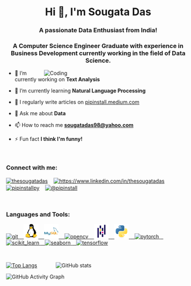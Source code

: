 
<h1 align="center">Hi 👋, I'm Sougata Das</h1>
<h3 align="center">A passionate Data Enthusiast from India!</h3>

<h3 align="center">A Computer Science Engineer Graduate with experience in Business Development currently working in the field of Data Science.</h3>


<img align="right" alt="Coding" width="400" src="https://media.giphy.com/media/iIqmM5tTjmpOB9mpbn/giphy.gif">

- 🔭 I’m currently working on **Text Analysis**

- 🌱 I’m currently learning **Natural Language Processing**

- 📝 I regularly write articles on [pipinstall.medium.com](pipinstall.medium.com)

- 💬 Ask me about **Data**

- 📫 How to reach me **sougatadas98@yahoo.com**

- ⚡ Fun fact **I think I'm funny!**

<br>
<h3 align="left">Connect with me:</h3>
<p align="left">
<a href="https://twitter.com/thesougatadas" target="blank"><img align="center" src="https://raw.githubusercontent.com/rahuldkjain/github-profile-readme-generator/master/src/images/icons/Social/twitter.svg" alt="thesougatadas" height="30" width="40" /></a> &nbsp;&nbsp;
<a href="https://linkedin.com/in/https://www.linkedin.com/in/thesougatadas" target="blank"><img align="center" src="https://raw.githubusercontent.com/rahuldkjain/github-profile-readme-generator/master/src/images/icons/Social/linked-in-alt.svg" alt="https://www.linkedin.com/in/thesougatadas" height="30" width="40" /></a> &nbsp;&nbsp;
<a href="https://instagram.com/pipinstallpy" target="blank"><img align="center" src="https://raw.githubusercontent.com/rahuldkjain/github-profile-readme-generator/master/src/images/icons/Social/instagram.svg" alt="pipinstallpy" height="30" width="40" /></a> &nbsp;&nbsp;
<a href="https://medium.com/@pipinstall" target="blank"><img align="center" src="https://raw.githubusercontent.com/rahuldkjain/github-profile-readme-generator/master/src/images/icons/Social/medium.svg" alt="@pipinstall" height="30" width="40" /></a>
</p>
<br>
<h3 align="left">Languages and Tools:</h3>
<p align="left"> <a href="https://git-scm.com/" target="_blank" rel="noreferrer"> <img src="https://www.vectorlogo.zone/logos/git-scm/git-scm-icon.svg" alt="git" width="40" height="40"/> </a> <a href="https://www.linux.org/" target="_blank" rel="noreferrer"> &nbsp;&nbsp; <img src="https://raw.githubusercontent.com/devicons/devicon/master/icons/linux/linux-original.svg" alt="linux" width="40" height="40"/> </a> <a href="https://www.mysql.com/" target="_blank" rel="noreferrer"> &nbsp;&nbsp; <img src="https://raw.githubusercontent.com/devicons/devicon/master/icons/mysql/mysql-original-wordmark.svg" alt="mysql" width="40" height="40"/> </a> <a href="https://opencv.org/" target="_blank" rel="noreferrer"> &nbsp;&nbsp; <img src="https://www.vectorlogo.zone/logos/opencv/opencv-icon.svg" alt="opencv" width="40" height="40"/> </a> <a href="https://pandas.pydata.org/" target="_blank" rel="noreferrer"> &nbsp;&nbsp; <img src="https://raw.githubusercontent.com/devicons/devicon/2ae2a900d2f041da66e950e4d48052658d850630/icons/pandas/pandas-original.svg" alt="pandas" width="40" height="40"/> </a> <a href="https://www.python.org" target="_blank" rel="noreferrer"> &nbsp;&nbsp; <img src="https://raw.githubusercontent.com/devicons/devicon/master/icons/python/python-original.svg" alt="python" width="40" height="40"/> </a> <a href="https://pytorch.org/" target="_blank" rel="noreferrer"> &nbsp;&nbsp; <img src="https://www.vectorlogo.zone/logos/pytorch/pytorch-icon.svg" alt="pytorch" width="40" height="40"/> </a> <a href="https://scikit-learn.org/" target="_blank" rel="noreferrer"> &nbsp;&nbsp; <img src="https://upload.wikimedia.org/wikipedia/commons/0/05/Scikit_learn_logo_small.svg" alt="scikit_learn" width="40" height="40"/> </a> <a href="https://seaborn.pydata.org/" target="_blank" rel="noreferrer"> &nbsp;&nbsp; <img src="https://seaborn.pydata.org/_images/logo-mark-lightbg.svg" alt="seaborn" width="40" height="40"/> </a> <a href="https://www.tensorflow.org" target="_blank" rel="noreferrer"> &nbsp;&nbsp; <img src="https://www.vectorlogo.zone/logos/tensorflow/tensorflow-icon.svg" alt="tensorflow" width="40" height="40"/> </a> </p>
<br>

[![Top Langs](https://github-readme-stats.vercel.app/api/top-langs/?username=isougatadas)](https://github.com/anuraghazra/github-readme-stats) &nbsp;&nbsp;&nbsp;&nbsp;&nbsp;&nbsp;&nbsp;&nbsp;&nbsp;&nbsp;&nbsp; ![GitHub stats](https://github-readme-stats.vercel.app/api?username=isougatadas&show_icons=true)  

![GitHub Activity Graph](https://activity-graph.herokuapp.com/graph?username=isougatadas)  

